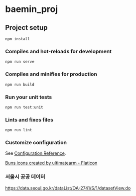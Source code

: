 # baemin_proj

## Project setup

```
npm install
```

### Compiles and hot-reloads for development

```
npm run serve
```

### Compiles and minifies for production

```
npm run build
```

### Run your unit tests

```
npm run test:unit
```

### Lints and fixes files

```
npm run lint
```

### Customize configuration

See [Configuration Reference](https://cli.vuejs.org/config/).

<a href="https://www.flaticon.com/free-icons/buns" title="buns icons">Buns icons created by ultimatearm - Flaticon</a>

### 서울시 공공 데이터

https://data.seoul.go.kr/dataList/OA-2741/S/1/datasetView.do
